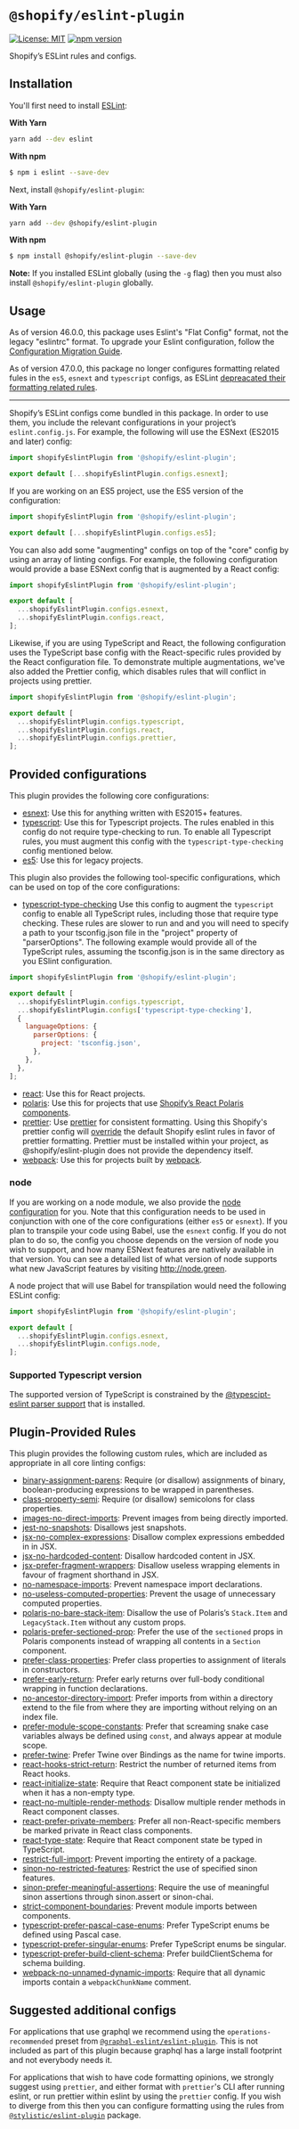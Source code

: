 # `@shopify/eslint-plugin`

[![License: MIT](https://img.shields.io/badge/License-MIT-green.svg)](../../LICENSE.md) [![npm version](https://badge.fury.io/js/%40shopify%2Feslint-plugin.svg)](https://badge.fury.io/js/%40shopify%2Feslint-plugin.svg)

Shopify’s ESLint rules and configs.

## Installation

You'll first need to install [ESLint](http://eslint.org):

**With Yarn**

```bash
yarn add --dev eslint
```

**With npm**

```bash
$ npm i eslint --save-dev
```

Next, install `@shopify/eslint-plugin`:

**With Yarn**

```bash
yarn add --dev @shopify/eslint-plugin
```

**With npm**

```bash
$ npm install @shopify/eslint-plugin --save-dev
```

**Note:** If you installed ESLint globally (using the `-g` flag) then you must also install `@shopify/eslint-plugin` globally.

## Usage

As of version 46.0.0, this package uses Eslint's "Flat Config" format, not the legacy "eslintrc" format. To upgrade your Eslint configuration, follow the [Configuration Migration Guide](https://eslint.org/docs/latest/use/configure/migration-guide).

As of version 47.0.0, this package no longer configures formatting related fules in the `es5`, `esnext` and `typescript` configs, as ESLint [depreacated their formatting related rules](https://eslint.org/blog/2023/10/deprecating-formatting-rules/).

---

Shopify’s ESLint configs come bundled in this package. In order to use them, you include the relevant configurations in your project’s `eslint.config.js`. For example, the following will use the ESNext (ES2015 and later) config:

```js
import shopifyEslintPlugin from '@shopify/eslint-plugin';

export default [...shopifyEslintPlugin.configs.esnext];
```

If you are working on an ES5 project, use the ES5 version of the configuration:

```js
import shopifyEslintPlugin from '@shopify/eslint-plugin';

export default [...shopifyEslintPlugin.configs.es5];
```

You can also add some "augmenting" configs on top of the "core" config by using an array of linting configs. For example, the following configuration would provide a base ESNext config that is augmented by a React config:

```js
import shopifyEslintPlugin from '@shopify/eslint-plugin';

export default [
  ...shopifyEslintPlugin.configs.esnext,
  ...shopifyEslintPlugin.configs.react,
];
```

Likewise, if you are using TypeScript and React, the following configuration uses the TypeScript base config with the React-specific rules provided by the React configuration file. To demonstrate multiple augmentations, we've also added the Prettier config, which disables rules that will conflict in projects using prettier.

```js
import shopifyEslintPlugin from '@shopify/eslint-plugin';

export default [
  ...shopifyEslintPlugin.configs.typescript,
  ...shopifyEslintPlugin.configs.react,
  ...shopifyEslintPlugin.configs.prettier,
];
```

## Provided configurations

This plugin provides the following core configurations:

- [esnext](lib/config/esnext.js): Use this for anything written with ES2015+ features.
- [typescript](lib/config/typescript.js): Use this for Typescript projects. The rules enabled in this config do not require type-checking to run. To enable all Typescript rules, you must augment this config with the `typescript-type-checking` config mentioned below.
- [es5](lib/config/es5.js): Use this for legacy projects.

This plugin also provides the following tool-specific configurations, which can be used on top of the core configurations:

- [typescript-type-checking](lib/config/typescript-type-checking.js) Use this config to augment the `typescript` config to enable all TypeScript rules, including those that require type checking. These rules are slower to run and and you will need to specify a path to your tsconfig.json file in the "project" property of "parserOptions". The following example would provide all of the TypeScript rules, assuming the tsconfig.json is in the same directory as you ESlint configuration.

```js
import shopifyEslintPlugin from '@shopify/eslint-plugin';

export default [
  ...shopifyEslintPlugin.configs.typescript,
  ...shopifyEslintPlugin.configs['typescript-type-checking'],
  {
    languageOptions: {
      parserOptions: {
        project: 'tsconfig.json',
      },
    },
  },
];
```

- [react](lib/config/react.js): Use this for React projects.
- [polaris](lib/config/polaris.js): Use this for projects that use [Shopify’s React Polaris components](https://polaris.shopify.com/components).
- [prettier](lib/config/prettier.js): Use [prettier](https://github.com/prettier/prettier) for consistent formatting. Using this Shopify's prettier config will [override](https://github.com/prettier/eslint-config-prettier/blob/master/index.js) the default Shopify eslint rules in favor of prettier formatting. Prettier must be installed within your project, as @shopify/eslint-plugin does not provide the dependency itself.
- [webpack](lib/config/webpack.js): Use this for projects built by [webpack](https://webpack.js.org/).

### node

If you are working on a node module, we also provide the [node configuration](lib/config/node.js) for you. Note that this configuration needs to be used in conjunction with one of the core configurations (either `es5` or `esnext`). If you plan to transpile your code using Babel, use the `esnext` config. If you do not plan to do so, the config you choose depends on the version of node you wish to support, and how many ESNext features are natively available in that version. You can see a detailed list of what version of node supports what new JavaScript features by visiting http://node.green.

A node project that will use Babel for transpilation would need the following ESLint config:

```js
import shopifyEslintPlugin from '@shopify/eslint-plugin';

export default [
  ...shopifyEslintPlugin.configs.esnext,
  ...shopifyEslintPlugin.configs.node,
];
```

### Supported Typescript version

The supported version of TypeScript is constrained by the [@typescipt-eslint parser support](https://typescript-eslint.io/users/dependency-versions/#typescript) that is installed.

## Plugin-Provided Rules

This plugin provides the following custom rules, which are included as appropriate in all core linting configs:

- [binary-assignment-parens](docs/rules/binary-assignment-parens.md): Require (or disallow) assignments of binary, boolean-producing expressions to be wrapped in parentheses.
- [class-property-semi](docs/rules/class-property-semi.md): Require (or disallow) semicolons for class properties.
- [images-no-direct-imports](docs/rules/images-no-direct-imports.md): Prevent images from being directly imported.
- [jest-no-snapshots](docs/rules/jest-no-snapshots.md): Disallows jest snapshots.
- [jsx-no-complex-expressions](docs/rules/jsx-no-complex-expressions.md): Disallow complex expressions embedded in in JSX.
- [jsx-no-hardcoded-content](docs/rules/jsx-no-hardcoded-content.md): Disallow hardcoded content in JSX.
- [jsx-prefer-fragment-wrappers](docs/rules/jsx-prefer-fragment-wrappers.md): Disallow useless wrapping elements in favour of fragment shorthand in JSX.
- [no-namespace-imports](docs/rules/no-namespace-imports.md): Prevent namespace import declarations.
- [no-useless-computed-properties](docs/rules/no-useless-computed-properties.md): Prevent the usage of unnecessary computed properties.
- [polaris-no-bare-stack-item](docs/rules/polaris-no-bare-stack-item.md): Disallow the use of Polaris’s `Stack.Item` and `LegacyStack.Item` without any custom props.
- [polaris-prefer-sectioned-prop](docs/rules/polaris-prefer-sectioned-prop.md): Prefer the use of the `sectioned` props in Polaris components instead of wrapping all contents in a `Section` component.
- [prefer-class-properties](docs/rules/prefer-class-properties.md): Prefer class properties to assignment of literals in constructors.
- [prefer-early-return](docs/rules/prefer-early-return.md): Prefer early returns over full-body conditional wrapping in function declarations.
- [no-ancestor-directory-import](docs/rules/no-ancestor-directory-import.md): Prefer imports from within a directory extend to the file from where they are importing without relying on an index file.
- [prefer-module-scope-constants](docs/rules/prefer-module-scope-constants.md): Prefer that screaming snake case variables always be defined using `const`, and always appear at module scope.
- [prefer-twine](docs/rules/prefer-twine.md): Prefer Twine over Bindings as the name for twine imports.
- [react-hooks-strict-return](docs/rules/react-hooks-strict-return.md): Restrict the number of returned items from React hooks.
- [react-initialize-state](docs/rules/react-initialize-state.md): Require that React component state be initialized when it has a non-empty type.
- [react-no-multiple-render-methods](docs/rules/react-no-multiple-render-methods.md): Disallow multiple render methods in React component classes.
- [react-prefer-private-members](docs/rules/react-prefer-private-members.md): Prefer all non-React-specific members be marked private in React class components.
- [react-type-state](docs/rules/react-type-state.md): Require that React component state be typed in TypeScript.
- [restrict-full-import](docs/rules/restrict-full-import.md): Prevent importing the entirety of a package.
- [sinon-no-restricted-features](docs/rules/sinon-no-restricted-features.md): Restrict the use of specified sinon features.
- [sinon-prefer-meaningful-assertions](docs/rules/sinon-prefer-meaningful-assertions.md): Require the use of meaningful sinon assertions through sinon.assert or sinon-chai.
- [strict-component-boundaries](docs/rules/strict-component-boundaries.md): Prevent module imports between components.
- [typescript-prefer-pascal-case-enums](docs/rules/typescript-prefer-pascal-case-enums.md): Prefer TypeScript enums be defined using Pascal case.
- [typescript-prefer-singular-enums](docs/rules/typescript-prefer-singular-enums.md): Prefer TypeScript enums be singular.
- [typescript-prefer-build-client-schema](docs/rules/typescript-prefer-build-client-schema.md): Prefer buildClientSchema for schema building.
- [webpack-no-unnamed-dynamic-imports](docs/rules/webpack-no-unnamed-dynamic-imports.md): Require that all dynamic imports contain a `webpackChunkName` comment.

## Suggested additional configs

For applications that use graphql we recommend using the `operations-recommended` preset from [`@graphql-eslint/eslint-plugin`](https://github.com/B2o5T/graphql-eslint). This is not included as part of this plugin because graphql has a large install footprint and not everybody needs it.

For applications that wish to have code formatting opinions, we strongly suggest using `prettier`, and either format with `prettier`'s CLI after running eslint, or run prettier within eslint by using the `prettier` config. If you wish to diverge from this then you can configure formatting using the rules from [`@stylistic/eslint-plugin`](https://eslint.style/packages/default) package.
